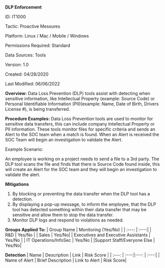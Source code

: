 **DLP Enforcement**

ID: IT1000

Tactic: Proactive Messures

Platform: Linux / Mac / Mobile / Windows

Permissions Required: Standard

Data Sources: Tools

Version: 1.0

Created: 04/28/2020

Last Modified: 06/06/2022


**Overview:**
Data Loss Prevention (DLP) tools assist with detecting when sensitive information, like Intellectual Property (example: Source Code) or Personal Identifiable Information (PII)(example: Name, Date of Birth, Drivers License #), is being transferred.

**Procedure Examples:**
Data Loss Prevention tools are used to monitor for sensitive data transfers, this can include company Intellectual Property or PII information. These tools monitor files for specific criteria and sends an Alert to the SOC team when a match is found. When an Alert is received the SOC Team will begin an investigation to validate the Alert.

Example Scenario:

An employee is working on a project needs to send a file to a 3rd party. The DLP tool scans the file and finds that there is Source Code found inside, this will create an Alert for the SOC team and they will begin an investigation to validate the alert.

**Mitigations**
1. By blocking or preventing the data transfer when the DLP tool has a detection.
2. By displaying a pop-up message, to inform the employee, that the DLP tool has detected something within their data transfer that may be sensitive and allow them to stop the data transfer.
3. Monitor DLP logs and respond to violations as needed.  





**Groups Applied To:**
| Group Name | Monitoring (Yes/No) |
| :---: | :---:|
| R&D	| Yes/No |
| Sales | Yes/No|
| Executives and Executive Assistants |	Yes/No |
| IT Operations/InfoSec	| Yes/No |
|Support Staff/Everyone Else | Yes/No|

**Detection**
| Name | Description | Link | Risk Score |
| :---: | :---:|:---: | :---:|
| Name of Alert | Brief Description | Link to Alert | Risk Score|  
